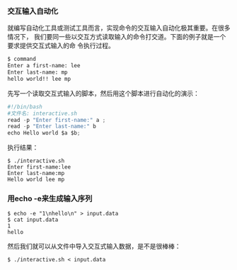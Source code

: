 ### 交互输入自动化

就编写自动化工具或测试工具而言，实现命令的交互输入自动化极其重要。在很多情况下， 我们要同一些以交互方式读取输入的命令打交道。下面的例子就是一个要求提供交互式输入的命 令执行过程。

```bash
$ command
Enter a first-name: lee
Enter last-name: mp
hello world!! lee mp
```

先写一个读取交互式输入的脚本，然后用这个脚本进行自动化的演示：

```py
#!/bin/bash
#文件名: interactive.sh
read -p "Enter first-name:" a ;
read -p "Enter last-name:" b
echo Hello world $a $b;
```

执行结果：

```
$ ./interactive.sh
Enter first-name:lee
Enter last-name:mp
Hello world lee mp
```

### 用echo -e来生成输入序列

```
$ echo -e "1\nhello\n" > input.data
$ cat input.data
1
hello
```

然后我们就可以从文件中导入交互式输入数据，是不是很棒棒：

```
$ ./interactive.sh < input.data
```



